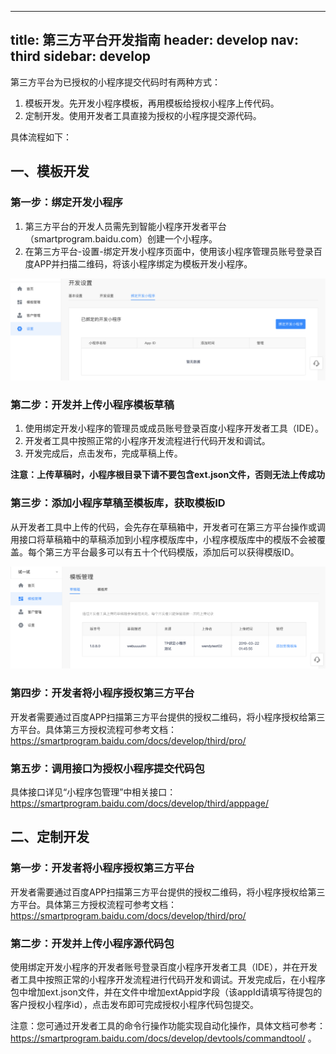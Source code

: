 
---
title: 第三方平台开发指南
header: develop
nav: third
sidebar: develop
---

第三方平台为已授权的小程序提交代码时有两种方式：

1. 模板开发。先开发小程序模板，再用模板给授权小程序上传代码。
2. 定制开发。使用开发者工具直接为授权的小程序提交源代码。

具体流程如下：
## 一、模板开发

### 第一步：绑定开发小程序
1. 第三方平台的开发人员需先到智能小程序开发者平台（smartprogram.baidu.com）创建一个小程序。
2. 在第三方平台-设置-绑定开发小程序页面中，使用该小程序管理员账号登录百度APP并扫描二维码，将该小程序绑定为模板开发小程序。

![绑定小程序](../../../img/tp/bdxcx.png "绑定小程序")

### 第二步：开发并上传小程序模板草稿

1. 使用绑定开发小程序的管理员或成员账号登录百度小程序开发者工具（IDE）。
2. 开发者工具中按照正常的小程序开发流程进行代码开发和调试。
3. 开发完成后，点击发布，完成草稿上传。

**注意：上传草稿时，小程序根目录下请不要包含ext.json文件，否则无法上传成功**

### 第三步：添加小程序草稿至模板库，获取模板ID
从开发者工具中上传的代码，会先存在草稿箱中，开发者可在第三方平台操作或调用接口将草稿箱中的草稿添加到小程序模版库中，小程序模版库中的模版不会被覆盖。每个第三方平台最多可以有五十个代码模版，添加后可以获得模版ID。

![添加模板](../../../img/tp/tjmb.png "添加模板")

### 第四步：开发者将小程序授权第三方平台
开发者需要通过百度APP扫描第三方平台提供的授权二维码，将小程序授权给第三方平台。具体第三方授权流程可参考文档：https://smartprogram.baidu.com/docs/develop/third/pro/

### 第五步：调用接口为授权小程序提交代码包
具体接口详见“小程序包管理”中相关接口：https://smartprogram.baidu.com/docs/develop/third/apppage/

## 二、定制开发

### 第一步：开发者将小程序授权第三方平台
开发者需要通过百度APP扫描第三方平台提供的授权二维码，将小程序授权给第三方平台。具体第三方授权流程可参考文档：https://smartprogram.baidu.com/docs/develop/third/pro/

### 第二步：开发并上传小程序源代码包
使用绑定开发小程序的开发者账号登录百度小程序开发者工具（IDE），并在开发者工具中按照正常的小程序开发流程进行代码开发和调试。开发完成后，在小程序包中增加ext.json文件，并在文件中增加extAppid字段（该appId请填写待提包的客户授权小程序id），点击发布即可完成授权小程序代码包提交。

注意：您可通过开发者工具的命令行操作功能实现自动化操作，具体文档可参考：https://smartprogram.baidu.com/docs/develop/devtools/commandtool/ 。
